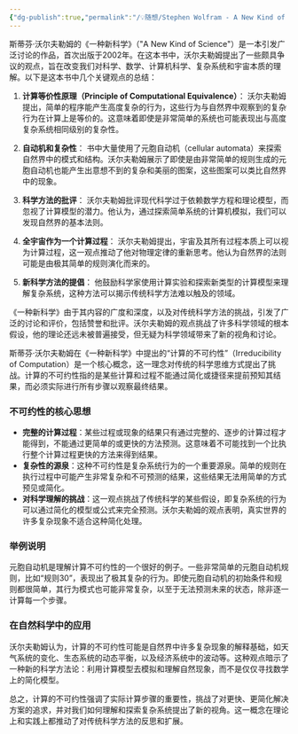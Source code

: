 ```yaml
---
{"dg-publish":true,"permalink":"/💡随想/Stephen Wolfram - A New Kind of Science 总结/","created":"2024-04-22T14:37:47.174+08:00","updated":"2024-04-23T21:54:40.000+08:00"}
---
```



斯蒂芬·沃尔夫勒姆的《一种新科学》（"A New Kind of Science"）是一本引发广泛讨论的作品，首次出版于2002年。在这本书中，沃尔夫勒姆提出了一些颇具争议的观点，旨在改变我们对科学、数学、计算机科学、复杂系统和宇宙本质的理解。以下是这本书中几个关键观点的总结：

1. **计算等价性原理（Principle of Computational Equivalence）**：
   沃尔夫勒姆提出，简单的程序能产生高度复杂的行为，这些行为与自然界中观察到的复杂行为在计算上是等价的。这意味着即使是非常简单的系统也可能表现出与高度复杂系统相同级别的复杂性。

2. **自动机和复杂性**：
   书中大量使用了元胞自动机（cellular automata）来探索自然界中的模式和结构。沃尔夫勒姆展示了即使是由非常简单的规则生成的元胞自动机也能产生出意想不到的复杂和美丽的图案，这些图案可以类比自然界中的现象。

3. **科学方法的批评**：
   沃尔夫勒姆批评现代科学过于依赖数学方程和理论模型，而忽视了计算模型的潜力。他认为，通过探索简单系统的计算机模拟，我们可以发现自然界的基本法则。

4. **全宇宙作为一个计算过程**：
   沃尔夫勒姆提出，宇宙及其所有过程本质上可以视为计算过程，这一观点推动了他对物理定律的重新思考。他认为自然界的法则可能是由极其简单的规则演化而来的。

5. **新科学方法的提倡**：
   他鼓励科学家使用计算实验和探索新类型的计算模型来理解复杂系统，这种方法可以揭示传统科学方法难以触及的领域。

《一种新科学》由于其内容的广度和深度，以及对传统科学方法的挑战，引发了广泛的讨论和评价，包括赞誉和批评。沃尔夫勒姆的观点挑战了许多科学领域的根本假设，他的理论还远未被普遍接受，但无疑为科学领域带来了新的视角和讨论。

斯蒂芬·沃尔夫勒姆在《一种新科学》中提出的“计算的不可约性”（Irreducibility of Computation）是一个核心概念，这一理念对传统的科学思维方式提出了挑战。计算的不可约性指的是某些计算和过程不能通过简化或捷径来提前预知其结果，而必须实际进行所有步骤以观察最终结果。

### 不可约性的核心思想

- **完整的计算过程**：某些过程或现象的结果只有通过完整的、逐步的计算过程才能得到，不能通过更简单的或更快的方法预测。这意味着不可能找到一个比执行整个计算过程更快的方法来得到结果。
- **复杂性的源泉**：这种不可约性是复杂系统行为的一个重要源泉。简单的规则在执行过程中可能产生非常复杂和不可预测的结果，这些结果无法用简单的方式预见或简化。
- **对科学理解的挑战**：这一观点挑战了传统科学的某些假设，即复杂系统的行为可以通过简化的模型或公式来完全预测。沃尔夫勒姆的观点表明，真实世界的许多复杂现象不适合这种简化处理。

### 举例说明

元胞自动机是理解计算不可约性的一个很好的例子。一些非常简单的元胞自动机规则，比如“规则30”，表现出了极其复杂的行为。即使元胞自动机的初始条件和规则都很简单，其行为模式也可能非常复杂，以至于无法预测未来的状态，除非逐一计算每一个步骤。

### 在自然科学中的应用

沃尔夫勒姆认为，计算的不可约性可能是自然界中许多复杂现象的解释基础，如天气系统的变化、生态系统的动态平衡，以及经济系统中的波动等。这种观点暗示了一种新的科学方法论：利用计算模型去模拟和理解自然现象，而不是仅仅寻找数学上的简化模型。

总之，计算的不可约性强调了实际计算步骤的重要性，挑战了对更快、更简化解决方案的追求，并对我们如何理解和探索复杂系统提出了新的视角。这一概念在理论上和实践上都推动了对传统科学方法的反思和扩展。